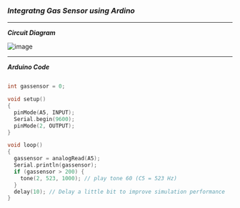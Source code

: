 ### ***Integratng Gas Sensor using Ardino***

<hr>

***Circuit Diagram***

![image](https://user-images.githubusercontent.com/80636388/230439964-15a8d478-56e9-4c4e-b836-bada207fec92.png)

<hr>

***Arduino Code***

```cpp

int gassensor = 0;

void setup()
{
  pinMode(A5, INPUT);
  Serial.begin(9600);
  pinMode(2, OUTPUT);
}

void loop()
{
  gassensor = analogRead(A5);
  Serial.println(gassensor);
  if (gassensor > 200) {
    tone(2, 523, 1000); // play tone 60 (C5 = 523 Hz)
  }
  delay(10); // Delay a little bit to improve simulation performance
}

```
